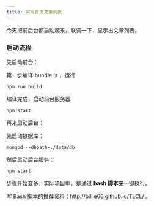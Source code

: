 ```yaml
---
title: 实现首页文章列表
---
```


今天把前后台都启动起来，联调一下，显示出文章列表。

### 启动流程

先启动前台：

第一步编译 bundle.js ，运行

```
npm run build
```

编译完成，启动前台服务器

```
npm start
```

再来启动后台：

先启动数据库：

```
mongod --dbpath=./data/db
```

然后启动后台服务：

```
npm start
```

步骤开始变多，实际项目中，是通过 **bash 脚本**来一键执行。

写 Bash 脚本的推荐资料：http://billie66.github.io/TLCL/ 。
